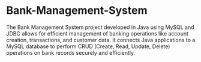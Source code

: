 # Bank-Management-System
The Bank Management System project developed in Java using MySQL and JDBC allows for efficient management of banking operations like account creation, transactions, and customer data. It connects Java applications to a MySQL database to perform CRUD (Create, Read, Update, Delete) operations on bank records securely and efficiently.
